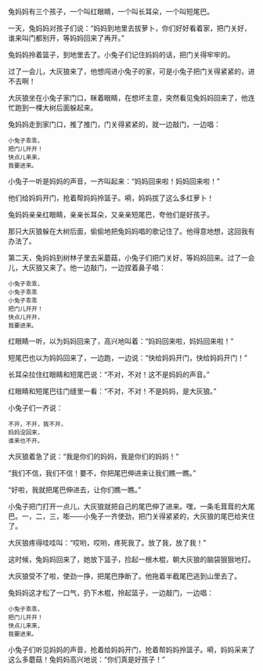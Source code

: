 兔妈妈有三个孩子，一个叫红眼睛，一个叫长耳朵，一个叫短尾巴。

一天，兔妈妈对孩子们说：“妈妈到地里去拔萝卜，你们好好看着家，把门关好，谁来叫门都别开，等妈妈回来了再开。”

兔妈妈拎着篮子，到地里去了。小兔子们记住妈妈的话，把门关得牢牢的。

过了一会儿，大灰狼来了，他想闯进小兔子的家，可是小兔子把门关得紧紧的，进不去啊！

大灰狼坐在小兔子家门口，眯着眼睛，在想坏主意，突然看见兔妈妈回来了，他连忙跑到一棵大树后面躲起来。

兔妈妈走到家门口，推了推门，门关得紧紧的，就一边敲门，一边唱：

    小兔子乖乖，
    把门儿开开！
    快点儿来来，
    我要进来。

小兔子一听是妈妈的声音，一齐叫起来：“妈妈回来啦！妈妈回来啦！”

他们给妈妈开门，抢着帮妈妈拎篮子。嗬，妈妈拔了这么多红萝卜！

兔妈妈亲亲红眼睛，亲亲长耳朵，又亲亲短尾巴，夸他们是好孩子。

那只大灰狼躲在大树后面，偷偷地把兔妈妈唱的歌记住了。他得意地想，这回我有办法了。

第二天，兔妈妈到树林子里去采蘑菇，小兔子们把门关好，等妈妈回来。过了一会儿，大灰狼又来了。他一边敲门，一边捏着鼻子唱：

    小兔子乖乖，
    小兔子乖乖
    小兔子乖乖
    把门儿开开！
    快点儿开开，
    我要进来。

红眼睛一听，以为妈妈回来了，高兴地叫着：“妈妈回来啦，妈妈回来啦！”

短尾巴也以为妈妈回来了，一边跑，一边说：“快给妈妈开门，快给妈妈开门！”

长耳朵拉住红眼睛和短尾巴说：“不对，不对！这不是妈妈的声音。”

红眼睛和短尾巴往门缝里一看：“不对，不对！不是妈妈，是大灰狼。”

小兔子们一齐说：

    不开，不开，我不开，
    妈妈没回来，
    谁来也不开。

大灰狼着急了说：“我是你们的妈妈，我是你们的妈妈！”

“我们不信，我们不信！要不，你把尾巴伸进来让我们瞧一瞧。”

“好啦，我就把尾巴伸进去，让你们瞧一瞧。”

小兔子把门打开一点儿，大灰狼就把自己的尾巴伸了进来。嘿，一条毛茸茸的大尾巴。一，二，三，嘭——小兔子一齐使劲，把门关得紧紧的，大灰狼的尾巴给夹住了。

大灰狼疼得哇哇叫：“哎哟，哎哟，疼死我了。放了我，放了我！”

这时候，兔妈妈回来了，她放下篮子，捡起一根木棍，朝大灰狼的脑袋狠狠地打。

大灰狼受不了啦，使劲一挣，把尾巴挣断了。他拖着半截尾巴逃到山里去了。

兔妈妈这才松了一口气，扔下木棍，拎起篮子，一边敲门，一边唱：

    小兔子乖乖，
    把门儿开开！
    快点儿来来，
    我要进来。

小兔子们听见妈妈的声音，抢着给妈妈开门，抢着帮妈妈拎篮子。嗬，妈妈采来了这么多蘑菇！兔妈妈高兴地说：“你们真是好孩子！”
